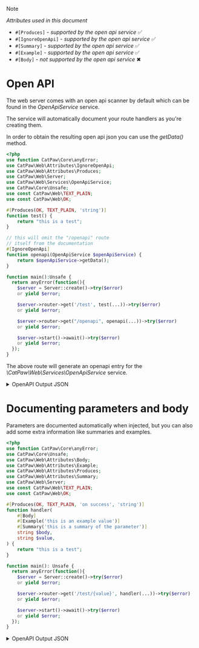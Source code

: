 > [!NOTE]
> _Attributes used in this document_
> - `#[Produces]` - _supported by the open api service_ ✅
> - `#[IgnoreOpenApi]` - _supported by the open api service_ ✅
> - `#[Summary]` - _supported by the open api service_ ✅
> - `#[Example]` - _supported by the open api service_ ✅
> - `#[Body]` - _not supported by the open api service_ ✖

# Open API

The web server comes with an open api scanner by default which can be found in the _OpenApiService_
service.

The service will automatically document your route handlers as you're creating them.

In order to obtain the resulting open api json you can use the _getData()_ method.

```php
<?php
use function CatPaw\Core\anyError;
use CatPaw\Web\Attributes\IgnoreOpenApi;
use CatPaw\Web\Attributes\Produces;
use CatPaw\Web\Server;
use CatPaw\Web\Services\OpenApiService;
use CatPaw\Core\Unsafe;
use const CatPaw\Web\TEXT_PLAIN;
use const CatPaw\Web\OK;

#[Produces(OK, TEXT_PLAIN, 'string')]
function test() {
    return "this is a test";
}

// this will omit the "/openapi" route
// itself from the documentation
#[IgnoreOpenApi]
function openapi(OpenApiService $openApiService) {
    return $openApiService->getData();
}

function main():Unsafe {
  return anyError(function(){
    $server = Server::create()->try($error)
    or yield $error;

    $server->router->get('/test', test(...))->try($error)
    or yield $error;

    $server->router->get("/openapi", openapi(...))->try($error)
    or yield $error;

    $server->start()->await()->try($error)
    or yield $error;
  });
}
```

The above route will generate an openapi entry for the _\CatPaw\Web\Services\OpenApiService_ service.

<details>
    <summary>OpenAPI Output JSON</summary>

```json
{
  "openapi": "3.0.0",
  "info": {
    "title": "OpenAPI",
    "version": "0.0.1"
  },
  "paths": {
    "/test": {
      "get": {
        "summary": "",
        "operationId": "fab75b617f6e066250e96d3501d4406aa5c25170",
        "parameters": [],
        "requestBody": {
          "description": "This is the body of the request",
          "required": true,
          "content": []
        },
        "responses": []
      }
    }
  }
}
```

</details>

# Documenting parameters and body

Parameters are documented automatically when injected, but you can also add some extra information like summaries and
examples.

```php
<?php
use function CatPaw\Core\anyError;
use CatPaw\Core\Unsafe;
use CatPaw\Web\Attributes\Body;
use CatPaw\Web\Attributes\Example;
use CatPaw\Web\Attributes\Produces;
use CatPaw\Web\Attributes\Summary;
use CatPaw\Web\Server;
use const CatPaw\Web\TEXT_PLAIN;
use const CatPaw\Web\OK;

#[Produces(OK, TEXT_PLAIN, 'on success', 'string')]
function handler(
    #[Body]
    #[Example('this is an example value')]
    #[Summary('this is a summary of the parameter')]
    string $body,
    string $value,
) {
    return "this is a test";
}

function main(): Unsafe {
  return anyError(function(){
    $server = Server::create()->try($error)
    or yield $error;

    $server->router->get('/test/{value}', handler(...))->try($error)
    or yield $error;

    $server->start()->await()->try($error)
    or yield $error;
  });
}
```

<details>
    <summary>OpenAPI Output JSON</summary>

```json
{
  "openapi": "3.0.0",
  "info": {
    "title": "OpenAPI",
    "version": "0.0.1"
  },
  "paths": {
    "/test/{value}": {
      "get": {
        "summary": "",
        "operationId": "92bc1bd07434281f59c47f4857aa504c0642bd2f",
        "parameters": [
          {
            "name": "value",
            "in": "path",
            "description": "this is a summary of the parameter",
            "required": true,
            "schema": {
              "type": "string"
            },
            "examples": {
              "example": {
                "value": "this is an example value"
              }
            }
          }
        ],
        "requestBody": {
          "description": "This is the body of the request",
          "required": true,
          "content": []
        },
        "responses": {
          "200": {
            "description": "",
            "content": {
              "text/plain": {
                "schema": {
                  "type": ""
                }
              }
            }
          }
        }
      }
    }
  }
}
```

</details>
